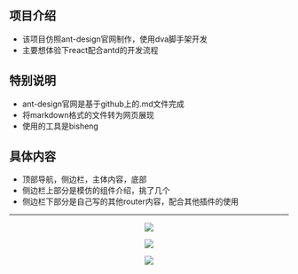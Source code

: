 ## 项目介绍

 - 该项目仿照ant-design官网制作，使用dva脚手架开发
 - 主要想体验下react配合antd的开发流程

## 特别说明
- ant-design官网是基于github上的.md文件完成
- 将markdown格式的文件转为网页展现
- 使用的工具是bisheng
## 具体内容
- 顶部导航，侧边栏，主体内容，底部
- 侧边栏上部分是模仿的组件介绍，挑了几个
- 侧边栏下部分是自己写的其他router内容，配合其他插件的使用
---
<p align="center">
  <img src="http://120.27.120.107:5083/dist/3.png" />
</p>
<p align="center">
  <img src="http://120.27.120.107:5083/dist/1.png" />
</p>
<p align="center">
  <img src="http://120.27.120.107:5083/dist/2.png" />
</p>
